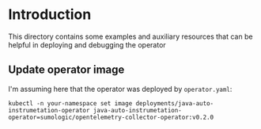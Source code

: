 # Introduction
This directory contains some examples and auxiliary resources that can be
helpful in deploying and debugging the operator

## Update operator image
I'm assuming here that the operator was deployed by `operator.yaml`:
```shell script
kubectl -n your-namespace set image deployments/java-auto-instrumetation-operator java-auto-instrumetation-operator=sumologic/opentelemetry-collector-operator:v0.2.0
```
